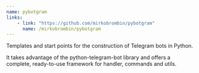 ```yaml
---
name: pybotgram
links: 
    - link: "https://github.com/mirkobrombin/pybotgram"
      name: /mirkobrombin/pybotgram
---
```

<p>Templates and start points for the construction of Telegram bots in Python.</p>
<p>It takes advantage of the python-telegram-bot library and offers a complete, ready-to-use framework for
handler, commands and utils.
</p>